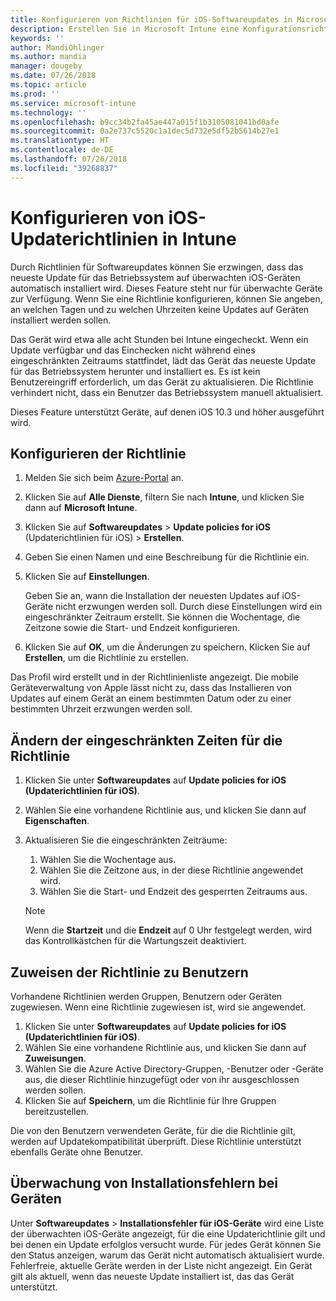 ```yaml
---
title: Konfigurieren von Richtlinien für iOS-Softwareupdates in Microsoft Intune – Azure | Microsoft-Dokumentation
description: Erstellen Sie in Microsoft Intune eine Konfigurationsrichtlinie, oder fügen Sie eine hinzu, um einzuschränken, wann Softwareupdates auf iOS-Geräten, die von Intune verwaltet oder überwacht werden, automatisch installiert werden. Sie können auswählen, an welchem Datum und zu welcher Uhrzeit Updates nicht installiert werden sollen. Sie können diese Richtlinie ebenfalls Gruppen, Benutzern oder Geräten zuweisen oder Überprüfungen auf Installationsfehler durchführen.
keywords: ''
author: MandiOhlinger
ms.author: mandia
manager: dougeby
ms.date: 07/26/2018
ms.topic: article
ms.prod: ''
ms.service: microsoft-intune
ms.technology: ''
ms.openlocfilehash: b9cc34b2fa45ae447a015f1b3105081041bd0afe
ms.sourcegitcommit: 0a2e737c5520c1a1dec5d732e5df52b5614b27e1
ms.translationtype: HT
ms.contentlocale: de-DE
ms.lasthandoff: 07/26/2018
ms.locfileid: "39268837"
---
```

# <a name="configure-ios-update-policies-in-intune"></a>Konfigurieren von iOS-Updaterichtlinien in Intune

Durch Richtlinien für Softwareupdates können Sie erzwingen, dass das neueste Update für das Betriebssystem auf überwachten iOS-Geräten automatisch installiert wird. Dieses Feature steht nur für überwachte Geräte zur Verfügung. Wenn Sie eine Richtlinie konfigurieren, können Sie angeben, an welchen Tagen und zu welchen Uhrzeiten keine Updates auf Geräten installiert werden sollen. 

Das Gerät wird etwa alle acht Stunden bei Intune eingecheckt. Wenn ein Update verfügbar und das Einchecken nicht während eines eingeschränkten Zeitraums stattfindet, lädt das Gerät das neueste Update für das Betriebssystem herunter und installiert es. Es ist kein Benutzereingriff erforderlich, um das Gerät zu aktualisieren. Die Richtlinie verhindert nicht, dass ein Benutzer das Betriebssystem manuell aktualisiert.

Dieses Feature unterstützt Geräte, auf denen iOS 10.3 und höher ausgeführt wird.

## <a name="configure-the-policy"></a>Konfigurieren der Richtlinie
1. Melden Sie sich beim [Azure-Portal](https://portal.azure.com) an.
2. Klicken Sie auf **Alle Dienste**, filtern Sie nach **Intune**, und klicken Sie dann auf **Microsoft Intune**.
3. Klicken Sie auf **Softwareupdates** > **Update policies for iOS** (Updaterichtlinien für iOS)  > **Erstellen**.
4. Geben Sie einen Namen und eine Beschreibung für die Richtlinie ein.
5. Klicken Sie auf **Einstellungen**. 

    Geben Sie an, wann die Installation der neuesten Updates auf iOS-Geräte nicht erzwungen werden soll. Durch diese Einstellungen wird ein eingeschränkter Zeitraum erstellt. Sie können die Wochentage, die Zeitzone sowie die Start- und Endzeit konfigurieren.

6. Klicken Sie auf **OK**, um die Änderungen zu speichern. Klicken Sie auf **Erstellen**, um die Richtlinie zu erstellen.

Das Profil wird erstellt und in der Richtlinienliste angezeigt. Die mobile Geräteverwaltung von Apple lässt nicht zu, dass das Installieren von Updates auf einem Gerät an einem bestimmten Datum oder zu einer bestimmten Uhrzeit erzwungen werden soll. 

## <a name="change-the-restricted-times-for-the-policy"></a>Ändern der eingeschränkten Zeiten für die Richtlinie

1. Klicken Sie unter **Softwareupdates** auf **Update policies for iOS (Updaterichtlinien für iOS)**.
2. Wählen Sie eine vorhandene Richtlinie aus, und klicken Sie dann auf **Eigenschaften**.
3. Aktualisieren Sie die eingeschränkten Zeiträume:

    1. Wählen Sie die Wochentage aus.
    2. Wählen Sie die Zeitzone aus, in der diese Richtlinie angewendet wird.
    3. Wählen Sie die Start- und Endzeit des gesperrten Zeitraums aus.

    > [!NOTE]
    > Wenn die **Startzeit** und die **Endzeit** auf 0 Uhr festgelegt werden, wird das Kontrollkästchen für die Wartungszeit deaktiviert.

## <a name="assign-the-policy-to-users"></a>Zuweisen der Richtlinie zu Benutzern

Vorhandene Richtlinien werden Gruppen, Benutzern oder Geräten zugewiesen. Wenn eine Richtlinie zugewiesen ist, wird sie angewendet.

1. Klicken Sie unter **Softwareupdates** auf **Update policies for iOS (Updaterichtlinien für iOS)**.
2. Wählen Sie eine vorhandene Richtlinie aus, und klicken Sie dann auf **Zuweisungen**. 
3. Wählen Sie die Azure Active Directory-Gruppen, -Benutzer oder -Geräte aus, die dieser Richtlinie hinzugefügt oder von ihr ausgeschlossen werden sollen.
4. Klicken Sie auf **Speichern**, um die Richtlinie für Ihre Gruppen bereitzustellen.

Die von den Benutzern verwendeten Geräte, für die die Richtlinie gilt, werden auf Updatekompatibilität überprüft. Diese Richtlinie unterstützt ebenfalls Geräte ohne Benutzer.

## <a name="monitor-device-installation-failures"></a>Überwachung von Installationsfehlern bei Geräten
Unter <!-- 1352223 -->
**Softwareupdates** > **Installationsfehler für iOS-Geräte** wird eine Liste der überwachten iOS-Geräte angezeigt, für die eine Updaterichtlinie gilt und bei denen ein Update erfolglos versucht wurde. Für jedes Gerät können Sie den Status anzeigen, warum das Gerät nicht automatisch aktualisiert wurde. Fehlerfreie, aktuelle Geräte werden in der Liste nicht angezeigt. Ein Gerät gilt als aktuell, wenn das neueste Update installiert ist, das das Gerät unterstützt.


